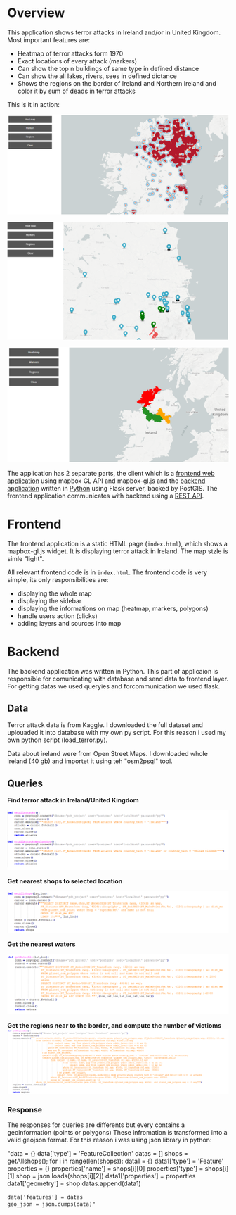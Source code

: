 # Overview

This application shows terror attacks in Ireland and/or in United Kingdom. Most important features are:
- Heatmap of terror attacks form 1970
- Exact locations of every attack (markers)
- Can show the top n buildings of same type in defined distance
- Can show the all lakes, rivers, sees in defined dictance
- Shows the regions on the border of Ireland and Northern Ireland and color it by sum of deads in terror attacks

This is it in action:

![Screenshot](heatmap.png)

![Screenshot](markers.png)

![Screenshot](regions.png)

The application has 2 separate parts, the client which is a [frontend web application](#frontend) using mapbox GL API and mapbox-gl.js and the [backend application](#backend) written in [Python](https://www.python.org/) using Flask server, backed by PostGIS. The frontend application communicates with backend using a [REST API](#api).

# Frontend

The frontend application is a static HTML page (`index.html`), which shows a mapbox-gl.js widget. It is displaying terror attack in Ireland. The map stzle is simle "light". 

All relevant frontend code is in `index.html`.
The frontend code is very simple, its only responsibilities are:
- displaying the whole map
- displaying the sidebar
- displaying the informations on map (heatmap, markers, polygons)
- handle users action (clicks)
- adding layers and sources into map

# Backend

The backend application was written in Python. This part of applicaion is responsible for comunicating with database and send data to frontend layer. For getting datas we used queryies and forcommunication we used flask.

## Data

Terror attack data is from Kaggle. I downloaded the full dataset and uplouaded it into database with my own py script. For this reason i used my own python script (load_terror.py).

Data about ireland were from Open Street Maps. I downloaded whole ireland (40 gb) and importet it using teh "osm2psql" tool.

## Queries

**Find terror attack in Ireland/United Kingdom**

![Screenshot](Attacks.png)

**Get nearest shops to selected location**

![Screenshot](shops.png)
          
**Get the nearest waters**

![Screenshot](waters.png)
          
**Get the regions near to the border, and compute the number of victioms**
![Screenshot](region.png)

### Response

The responses for queries are differents but every contains a geoinformation (points or polygons)
These infromation is transformed into a valid geojson format. For this reason i was using json library in python:

"data = {}
    data['type'] = 'FeatureCollection'
    datas = []
    shops = getAllshops();
    for i in range(len(shops)):
        data1 = {}
        data1['type'] = 'Feature'        
        properties = {}
        properties['name'] = shops[i][0]
        properties['type'] = shops[i][1]
        shop = json.loads(shops[i][2])
        data1['properties'] = properties
        data1['geometry'] = shop
        datas.append(data1)
        
    data['features'] = datas
    geo_json = json.dumps(data)"
